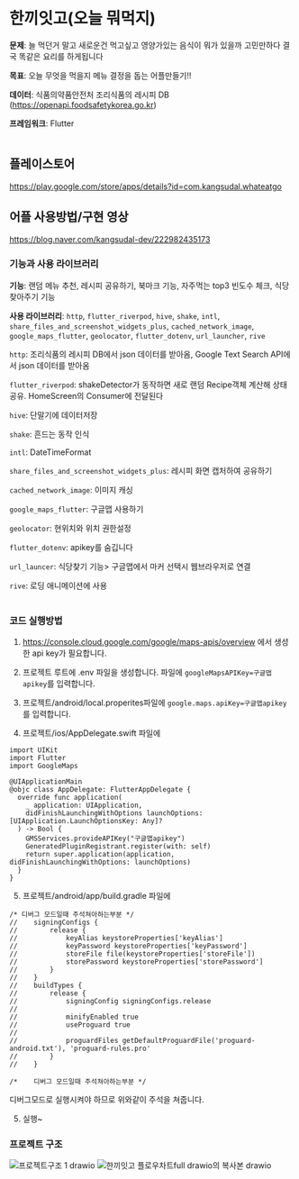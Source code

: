 # 한끼잇고(오늘 뭐먹지)

**문제**: 늘 먹던거 말고 새로운건 먹고싶고 영양가있는 음식이 뭐가 있을까 고민만하다 결국 똑같은 요리를 하게됩니다

**목표**: 오늘 무엇을 먹을지 메뉴 결정을 돕는 어플만들기!!

**데이터**: 식품의약품안전처 조리식품의 레시피 DB (https://openapi.foodsafetykorea.go.kr)

**프레임워크**: Flutter
<br/>
<br/>

## 플레이스토어
https://play.google.com/store/apps/details?id=com.kangsudal.whateatgo
<br/>

## 어플 사용방법/구현 영상
https://blog.naver.com/kangsudal-dev/222982435173
</br>

### 기능과 사용 라이브러리


**기능**: 랜덤 메뉴 추천, 레시피 공유하기, 북마크 기능, 자주먹는 top3 빈도수 체크, 식당 찾아주기 기능

**사용 라이브러리**: `http`, `flutter_riverpod`, `hive`, `shake`, `intl`, `share_files_and_screenshot_widgets_plus`, `cached_network_image`, `google_maps_flutter`, `geolocator`, `flutter_dotenv`, `url_launcher`, `rive`

`http`: 조리식품의 레시피 DB에서 json 데이터를 받아옴, Google Text Search API에서 json 데이터를 받아옴

`flutter_riverpod`: shakeDetector가 동작하면 새로 랜덤 Recipe객체 계산해 상태 공유. HomeScreen의 Consumer에 전달된다

`hive`: 단말기에 데이터저장

`shake`: 흔드는 동작 인식

`intl`: DateTimeFormat

`share_files_and_screenshot_widgets_plus`: 레시피 화면 캡처하여 공유하기

`cached_network_image`: 이미지 캐싱

`google_maps_flutter`: 구글맵 사용하기

`geolocator`: 현위치와 위치 권한설정

`flutter_dotenv`: apikey를 숨깁니다

`url_launcer`: 식당찾기 기능> 구글맵에서 마커 선택시 웹브라우저로 연결

`rive`: 로딩 애니메이션에 사용
<br/>
<br/>

### 코드 실행방법
1. https://console.cloud.google.com/google/maps-apis/overview 에서 생성한 api key가 필요합니다.

2. 프로젝트 루트에 .env 파일을 생성합니다. 파일에 `googleMapsAPIKey=구글맵apikey`를 입력합니다.


3. 프로젝트/android/local.properites파일에 `google.maps.apiKey=구글맵apikey`를 입력합니다.

4. 프로젝트/ios/AppDelegate.swift 파일에
```
import UIKit
import Flutter
import GoogleMaps

@UIApplicationMain
@objc class AppDelegate: FlutterAppDelegate {
  override func application(
    _ application: UIApplication,
    didFinishLaunchingWithOptions launchOptions: [UIApplication.LaunchOptionsKey: Any]?
  ) -> Bool {
    GMSServices.provideAPIKey("구글맵apikey")
    GeneratedPluginRegistrant.register(with: self)
    return super.application(application, didFinishLaunchingWithOptions: launchOptions)
  }
}
```

5. 프로젝트/android/app/build.gradle 파일에
```
/* 디버그 모드일때 주석쳐아하는부분 */
//    signingConfigs {
//        release {
//            keyAlias keystoreProperties['keyAlias']
//            keyPassword keystoreProperties['keyPassword']
//            storeFile file(keystoreProperties['storeFile'])
//            storePassword keystoreProperties['storePassword']
//        }
//    }
//    buildTypes {
//        release {
//            signingConfig signingConfigs.release
//
//            minifyEnabled true
//            useProguard true
//
//            proguardFiles getDefaultProguardFile('proguard-android.txt'), 'proguard-rules.pro'
//        }
//    }

/*    디버그 모드일때 주석쳐아하는부분 */
```
디버그모드로 실행시켜야 하므로 위와같이 주석을 쳐줍니다.

5. 실행~

### 프로젝트 구조
![프로젝트구조 1 drawio](https://user-images.githubusercontent.com/32862869/213140623-67780997-ad42-496b-9eed-95683e9d2b4a.png)
![한끼잇고 플로우차트full drawio의 복사본 drawio](https://user-images.githubusercontent.com/32862869/213140614-53f91802-dc21-41fc-a937-bfe8859982c7.png)
